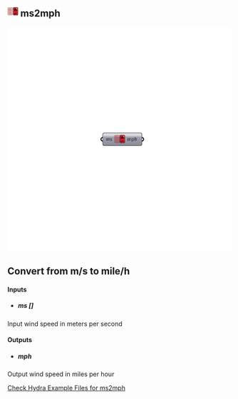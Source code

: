 ## ![](../../images/icons/ms2mph.png) ms2mph

![](../../images/components/ms2mph.png)

Convert from m/s to mile/h 
 -
 

#### Inputs
* ##### ms []
Input wind speed in meters per second

#### Outputs
* ##### mph
Output wind speed in miles per hour


[Check Hydra Example Files for ms2mph](https://hydrashare.github.io/hydra/index.html?keywords=Ladybug_ms2mph)